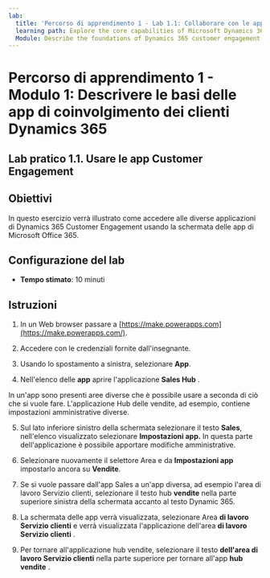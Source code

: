 ```yaml
---
lab:
  title: 'Percorso di apprendimento 1 - Lab 1.1: Collaborare con le app di coinvolgimento dei clienti'
  learning path: Explore the core capabilities of Microsoft Dynamics 365 customer engagement apps
  Module: Describe the foundations of Dynamics 365 customer engagement apps
---
```


Percorso di apprendimento 1 - Modulo 1: Descrivere le basi delle app di coinvolgimento dei clienti Dynamics 365
========================

## Lab pratico 1.1. Usare le app Customer Engagement 

## Obiettivi

In questo esercizio verrà illustrato come accedere alle diverse applicazioni di Dynamics 365 Customer Engagement usando la schermata delle app di Microsoft Office 365.   


## Configurazione del lab

  - **Tempo stimato**: 10 minuti

## Istruzioni

1. In un Web browser passare a [https://make.powerapps.com](https://make.powerapps.com/). 

2. Accedere con le credenziali fornite dall'insegnante. 

3. Usando lo spostamento a sinistra, selezionare **App**. 

4. Nell'elenco delle **app** aprire l'applicazione **Sales Hub** . 

In un'app sono presenti aree diverse che è possibile usare a seconda di ciò che si vuole fare. L'applicazione Hub delle vendite, ad esempio, contiene impostazioni amministrative diverse.

5. Sul lato inferiore sinistro della schermata selezionare il testo **Sales**, nell'elenco visualizzato selezionare **Impostazioni app.** In questa parte dell'applicazione è possibile apportare modifiche amministrative.

6. Selezionare nuovamente il selettore Area e da **Impostazioni app** impostarlo ancora su **Vendite**.

7. Se si vuole passare dall'app Sales a un'app diversa, ad esempio l'area di lavoro Servizio clienti, selezionare il testo hub **vendite** nella parte superiore sinistra della schermata accanto al testo Dynamic 365.

8. La schermata delle app verrà visualizzata, selezionare Area **di lavoro Servizio clienti** e verrà visualizzata l'applicazione dell'area **di lavoro Servizio clienti** .

9. Per tornare all'applicazione hub vendite, selezionare il testo **dell'area di lavoro Servizio clienti** nella parte superiore per tornare all'app **hub vendite** .

 

